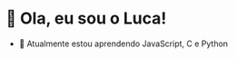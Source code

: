 # 👋 Ola, eu sou o Luca!

- 📖 Atualmente estou aprendendo JavaScript, C e Python
#
  

<!---
luca2453/luca2453 is a ✨ special ✨ repository because its `README.md` (this file) appears on your GitHub profile.
You can click the Preview link to take a look at your changes.
--->
